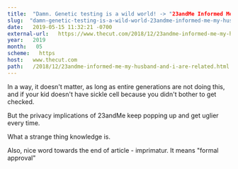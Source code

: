 ```yaml
---
title:  "Damn. Genetic testing is a wild world! -> "23andMe Informed Me My Husband and I Are Related"" 
slug:  "damn-genetic-testing-is-a-wild-world-23andme-informed-me-my-husband-and-i-are-related-" 
date:   2019-05-15 11:32:21 -0700 
external-url:   https://www.thecut.com/2018/12/23andme-informed-me-my-husband-and-i-are-related.html 
year:   2019 
month:   05 
scheme:   https 
host:   www.thecut.com 
path:   /2018/12/23andme-informed-me-my-husband-and-i-are-related.html 
---
```


In a way, it doesn't matter, as long as entire generations are not doing this, and if your kid doesn't have sickle cell because you didn't bother to get checked.

But the privacy implications of 23andMe keep popping up and get uglier every time.

What a strange thing knowledge is.

Also, nice word towards the end of article - imprimatur. It means "formal approval"